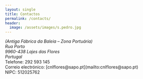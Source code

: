 ```yaml
---
layout: single
title: Contactos
permalink: /contacts/
header:
  image: /assets/images/s.pedro.jpg
---
```


<address>
  (Antiga Fábrica da Baleia – Zona Portuária)<br/>
  Rua Porto<br/>
  9960-438 Lajes das Flores<br/>
  Portugal<br/>
</address>
Telefone: 292 593 145<br/>
Correio electrónico: [cnlflores@sapo.pt](mailto:cnlflores@sapo.pt)<br/>
NIPC: 512025762
